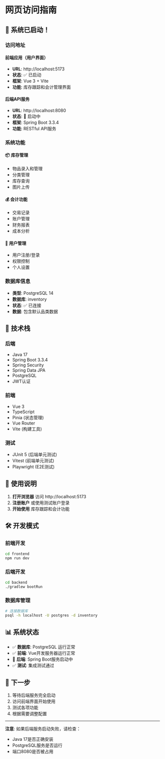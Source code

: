 # 网页访问指南

## 🚀 系统已启动！

### 访问地址

#### 前端应用（用户界面）
- **URL**: http://localhost:5173
- **状态**: ✅ 已启动
- **框架**: Vue 3 + Vite
- **功能**: 库存跟踪和会计管理界面

#### 后端API服务
- **URL**: http://localhost:8080
- **状态**: 🔄 启动中
- **框架**: Spring Boot 3.3.4
- **功能**: RESTful API服务

### 系统功能

#### 📦 库存管理
- 物品录入和管理
- 分类管理
- 库存查询
- 图片上传

#### 💰 会计功能
- 交易记录
- 账户管理
- 财务报表
- 成本分析

#### 👤 用户管理
- 用户注册/登录
- 权限控制
- 个人设置

### 数据库信息
- **类型**: PostgreSQL 14
- **数据库**: inventory
- **状态**: ✅ 已连接
- **数据**: 包含默认品类数据

## 🔧 技术栈

### 后端
- Java 17
- Spring Boot 3.3.4
- Spring Security
- Spring Data JPA
- PostgreSQL
- JWT认证

### 前端
- Vue 3
- TypeScript
- Pinia (状态管理)
- Vue Router
- Vite (构建工具)

### 测试
- JUnit 5 (后端单元测试)
- Vitest (前端单元测试)
- Playwright (E2E测试)

## 📱 使用说明

1. **打开浏览器** 访问 http://localhost:5173
2. **注册账户** 或使用测试账户登录
3. **开始使用** 库存跟踪和会计功能

## 🛠️ 开发模式

### 前端开发
```bash
cd frontend
npm run dev
```

### 后端开发
```bash
cd backend
./gradlew bootRun
```

### 数据库管理
```bash
# 连接数据库
psql -h localhost -U postgres -d inventory
```

## 📊 系统状态

- ✅ **数据库**: PostgreSQL 运行正常
- ✅ **前端**: Vue开发服务器运行正常
- 🔄 **后端**: Spring Boot服务启动中
- ✅ **测试**: 集成测试通过

## 🎯 下一步

1. 等待后端服务完全启动
2. 访问前端界面开始使用
3. 测试各项功能
4. 根据需要调整配置

---

**注意**: 如果后端服务启动失败，请检查：
- Java 17是否正确安装
- PostgreSQL服务是否运行
- 端口8080是否被占用
